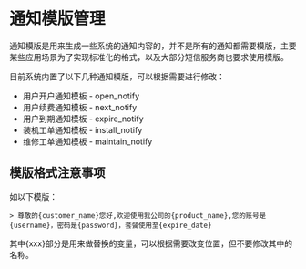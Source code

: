 # 通知模版管理

通知模版是用来生成一些系统的通知内容的，并不是所有的通知都需要模版，主要某些应用场景为了实现标准化的格式，以及大部分短信服务商也要求使用模版。

目前系统内置了以下几种通知模版，可以根据需要进行修改：

- 用户开户通知模板 - open_notify
- 用户续费通知模板 - next_notify
- 用户到期通知模板 - expire_notify
- 装机工单通知模板 - install_notify
- 维修工单通知模板 - maintain_notify

## 模版格式注意事项

如以下模版：

    > 尊敬的{customer_name}您好,欢迎使用我公司的{product_name},您的账号是{username}，密码是{password}，套餐使用至{expire_date}

其中{xxx}部分是用来做替换的变量，可以根据需要改变位置，但不要修改其中的名称。

